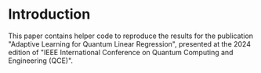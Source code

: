 # Introduction

This paper contains helper code to reproduce the results for the publication "Adaptive Learning for Quantum Linear Regression", presented at the 2024 edition of "IEEE International Conference on Quantum Computing and Engineering (QCE)". 
